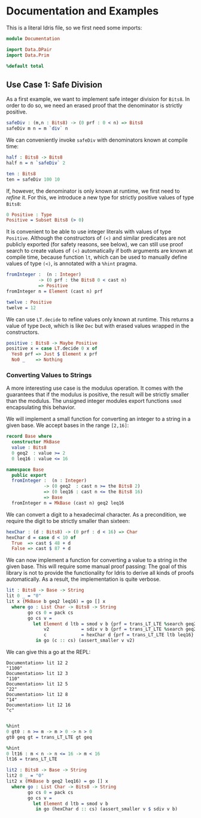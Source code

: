 # Documentation and Examples

This is a literal Idris file, so we first need some
imports:

```idris
module Documentation

import Data.DPair
import Data.Prim

%default total
```

## Use Case 1: Safe Division

As a first example, we want to implement safe integer
division for `Bits8`. In order to do so, we need an
erased proof that the denominator is strictly positive.

```idris
safeDiv : (m,n : Bits8) -> (0 prf : 0 < n) => Bits8
safeDiv m n = m `div` n
```

We can conveniently invoke `safeDiv` with denominators
known at compile time:

```idris
half : Bits8 -> Bits8
half n = n `safeDiv` 2

ten : Bits8
ten = safeDiv 100 10
```

If, however, the denominator is only known at runtime,
we first need to *refine* it. For this, we introduce
a new type for strictly positive values of type `Bits8`:

```idris
0 Positive : Type
Positive = Subset Bits8 (> 0)
```

It is convenient to be able to use integer literals with
values of type `Positive`. Although the constructors of `(<)`
and similar predicates are not publicly exported (for safety
reasons, see below), we can still use proof search to create
values of `(<)` automatically if both arguments are known
at compile time, because function `lt`, which can be used
to manually define values of type `(<)`, is annotated with
a `%hint` pragma.

```idris
fromInteger :  (n : Integer)
            -> (0 prf : the Bits8 0 < cast n)
            => Positive
fromInteger n = Element (cast n) prf

twelve : Positive
twelve = 12
```

We can use `LT.decide` to refine values only known at
runtime. This returns a value of type `Dec0`, which
is like `Dec` but with erased values wrapped in the
constructors.

```idris
positive : Bits8 -> Maybe Positive
positive x = case LT.decide 0 x of
  Yes0 prf => Just $ Element x prf
  No0 _    => Nothing
```

### Converting Values to Strings

A more interesting use case is the modulus operation. It comes
with the guarantees that if the modulus is positive, the
result will be strictly smaller than the modulus.
The unsigned integer modules export functions `smod`
encapsulating this behavior.

We will implement a small function for converting an
integer to a string in a given base. We accept
bases in the range `[2,16]`:

```idris
record Base where
  constructor MkBase
  value : Bits8
  0 geq2  : value >= 2
  0 leq16 : value <= 16

namespace Base
  public export
  fromInteger :  (n : Integer)
              -> (0 geq2  : cast n >= the Bits8 2)
              => (0 leq16 : cast n <= the Bits8 16)
              => Base
  fromInteger n = MkBase (cast n) geq2 leq16
```

We can convert a digit to a hexadecimal character.
As a precondition, we require the digit to be strictly smaller
than sixteen:

```idris
hexChar : (d : Bits8) -> (0 prf : d < 16) => Char
hexChar d = case d < 10 of
  True  => cast $ 48 + d
  False => cast $ 87 + d
```

We can now implement a function for converting a value
to a string in the given base. This will require some
manual proof passing: The goal of this library is not
to provide the functionality for Idris to derive all
kinds of proofs automatically. As a result, the implementation
is quite verbose.

```idris
lit : Bits8 -> Base -> String
lit 0 _ = "0"
lit x (MkBase b geq2 leq16) = go [] x
  where go : List Char -> Bits8 -> String
        go cs 0 = pack cs
        go cs v =
          let Element d ltb = smod v b {prf = trans_LT_LTE %search geq2}
              v2            = sdiv v b {prf = trans_LT_LTE %search geq2}
              c             = hexChar d {prf = trans_LT_LTE ltb leq16}
           in go (c :: cs) (assert_smaller v v2)
```

We can give this a go at the REPL:

```repl
Documentation> lit 12 2
"1100"
Documentation> lit 12 3
"110"
Documentation> lit 12 5
"22"
Documentation> lit 12 8
"14"
Documentation> lit 12 16
"c"
```

```idris

%hint
0 gt0 : n >= m -> m > 0 -> n > 0
gt0 geq gt = trans_LT_LTE gt geq

%hint
0 lt16 : m < n -> n <= 16 -> m < 16
lt16 = trans_LT_LTE

lit2 : Bits8 -> Base -> String
lit2 0 _ = "0"
lit2 x (MkBase b geq2 leq16) = go [] x
  where go : List Char -> Bits8 -> String
        go cs 0 = pack cs
        go cs v =
          let Element d ltb = smod v b
           in go (hexChar d :: cs) (assert_smaller v $ sdiv v b)
```

<!-- vi: filetype=idris2
-->
